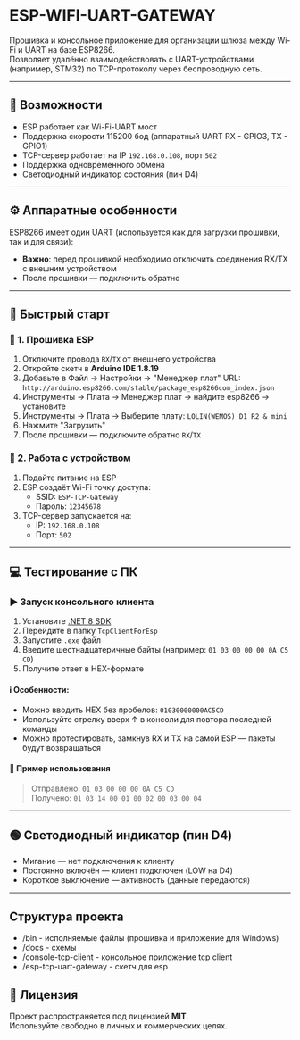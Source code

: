 # ESP-WIFI-UART-GATEWAY

Прошивка и консольное приложение для организации шлюза между Wi-Fi и UART на базе ESP8266.  
Позволяет удалённо взаимодействовать с UART-устройствами (например, STM32) по TCP-протоколу через беспроводную сеть.

---

## 🔧 Возможности

- ESP работает как Wi-Fi-UART мост
- Поддержка скорости 115200 бод (аппаратный UART RX - GPIO3, TX - GPIO1)
- TCP-сервер работает на IP `192.168.0.108`, порт `502`
- Поддержка одновременного обмена
- Светодиодный индикатор состояния (пин D4)

---

## ⚙️ Аппаратные особенности

ESP8266 имеет один UART (используется как для загрузки прошивки, так и для связи):

- **Важно**: перед прошивкой необходимо отключить соединения RX/TX с внешним устройством
- После прошивки — подключить обратно

---

## 🚀 Быстрый старт

### 🔌 1. Прошивка ESP

1. Отключите провода `RX`/`TX` от внешнего устройства
2. Откройте скетч в **Arduino IDE 1.8.19** 
4. Добавьте в Файл -> Настройки -> "Менеджер плат" URL:  
   `http://arduino.esp8266.com/stable/package_esp8266com_index.json`
5. Инструменты -> Плата -> Менеджер плат -> найдите esp8266 -> установите
3. Инструменты -> Плата -> Выберите плату: `LOLIN(WEMOS) D1 R2 & mini`
5. Нажмите "Загрузить"
6. После прошивки — подключите обратно `RX`/`TX`

### 📶 2. Работа с устройством

1. Подайте питание на ESP
2. ESP создаёт Wi-Fi точку доступа:
   - SSID: `ESP-TCP-Gateway`
   - Пароль: `12345678`
3. TCP-сервер запускается на:
   - IP: `192.168.0.108`
   - Порт: `502`

---

## 💻 Тестирование с ПК

### ▶️ Запуск консольного клиента

1. Установите [.NET 8 SDK](https://dotnet.microsoft.com/ru-ru/download/dotnet/thank-you/sdk-8.0.411-windows-x64-installer)
2. Перейдите в папку `TcpClientForEsp`
3. Запустите `.exe` файл
4. Введите шестнадцатеричные байты (например: `01 03 00 00 00 0A C5 CD`)
5. Получите ответ в HEX-формате

#### ℹ️ Особенности:

- Можно вводить HEX без пробелов: `01030000000AC5CD`
- Используйте стрелку вверх ↑ в консоли для повтора последней команды
- Можно протестировать, замкнув RX и TX на самой ESP — пакеты будут возвращаться

#### 🧪 Пример использования

> Отправлено: `01 03 00 00 00 0A C5 CD`  
> Получено: `01 03 14 00 01 00 02 00 03 00 04`

---

## 🟢 Светодиодный индикатор (пин D4)

- Мигание — нет подключения к клиенту
- Постоянно включён — клиент подключен (LOW на D4)
- Короткое выключение — активность (данные передаются)

---

## Структура проекта

- /bin - исполняемые файлы (прошивка и приложение для Windows)
- /docs - схемы
- /console-tcp-client - консольное приложение tcp client
- /esp-tcp-uart-gateway - скетч для esp


## 📝 Лицензия

Проект распространяется под лицензией **MIT**.  
Используйте свободно в личных и коммерческих целях.